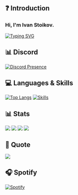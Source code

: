 ## ❓ Introduction

### Hi, I'm Ivan Stoikov.

[![Typing SVG](https://readme-typing-svg.herokuapp.com?duration=7000&lines=FiveM+Developer)](https://github.com/AwayFromKane)

## 📊 Discord
[![Discord Presence](https://lanyard.cnrad.dev/api/839514396573433948)](https://discord.com/users/839514396573433948)
## 💻 Languages & Skills
[![Top Langs](https://github-readme-stats.vercel.app/api/top-langs/?username=IvanStoikov07&layout=compact)](https://github.com/IvanStoikov07)
[![Skills](https://skillicons.dev/icons?i=html,css,js,ts,php,nodejs,mongodb,mysql,md,git,jquery,nginx,vscode&theme=dark)](https://github.com/IvanStoikov07)

## 📊 Stats

[![](https://img.shields.io/github/followers/awayfromkane?style=for-the-badge)](https://github.com/IvanStoikov07)
[![](https://komarev.com/ghpvc/?username=awayfromkane&color=blue&style=for-the-badge)](https://github.com/IvanStoikov07)
[![](https://img.shields.io/youtube/channel/subscribers/UCaE1me_eiSmYH_A7HHJraVA?style=for-the-badge)](https://github.com/IvanStoikov07)
[![](https://img.shields.io/youtube/channel/views/UCaE1me_eiSmYH_A7HHJraVA?style=for-the-badge)](https://github.com/IvanStoikov07)

## 📃 Quote

<p align="left">
  <img src="https://quotes-github-readme.vercel.app/api?type=horizontal&theme=light)]"  
</p>

## 🎧 Spotify
[![Spotify](https://spotify-github-profile.vercel.app/api/view?uid=31am2lthekdqoa4m4yzlzztr75yu&cover_image=true&theme=novatorem)](https://github.com/IvanStoikov07)
